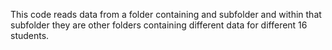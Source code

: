 This code reads data from a folder containing and subfolder and within that subfolder they are other folders containing different data for different 16 students.
